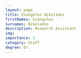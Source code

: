 ```yaml
---
layout: page
title: Evangelos Nikolados
firstNames: Evangelos
surnames: Nikolados
description: Research Assistant
img:
importance: 1
category: Staff
degree: Dr.
---
```


<div class="row">
    <div class="col-sm mt-3 mt-md-0">
        <p style="text-align: justify"></p>
    </div>
    <div class="col-sm mt-3 mt-md-0"></div>
</div>

